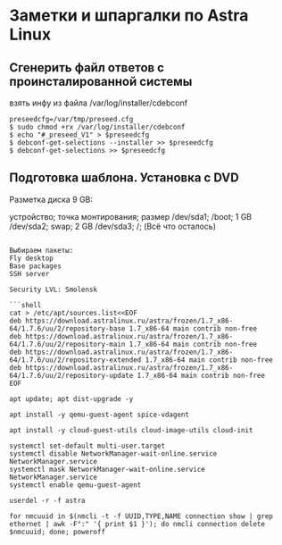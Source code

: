 # Заметки и шпаргалки по Astra Linux

## Сгенерить файл ответов с проинсталированной системы

взять инфу из файла /var/log/installer/cdebconf
```shell 
preseedcfg=/var/tmp/preseed.cfg
$ sudo chmod +rx /var/log/installer/cdebconf
$ echo "#_preseed_V1" > $preseedcfg
$ debconf-get-selections --installer >> $preseedcfg
$ debconf-get-selections >> $preseedcfg
```


## Подготовка шаблона. Установка с DVD

Разметка диска 9 GB:

устройство; точка монтирования; размер
/dev/sda1; /boot; 1 GB 
/dev/sda2; swap; 2 GB
/dev/sda3; /; (Всё что осталось)

```

Выбираем пакеты:
Fly desktop
Base packages
SSH server

Security LVL: Smolensk

```shell
cat > /etc/apt/sources.list<<EOF
deb https://download.astralinux.ru/astra/frozen/1.7_x86-64/1.7.6/uu/2/repository-base 1.7_x86-64 main contrib non-free
deb https://download.astralinux.ru/astra/frozen/1.7_x86-64/1.7.6/uu/2/repository-main 1.7_x86-64 main contrib non-free
deb https://download.astralinux.ru/astra/frozen/1.7_x86-64/1.7.6/uu/2/repository-extended 1.7_x86-64 main contrib non-free
deb https://download.astralinux.ru/astra/frozen/1.7_x86-64/1.7.6/uu/2/repository-update 1.7_x86-64 main contrib non-free
EOF

apt update; apt dist-upgrade -y 

apt install -y qemu-guest-agent spice-vdagent 

apt install -y cloud-guest-utils cloud-image-utils cloud-init

systemctl set-default multi-user.target
systemctl disable NetworkManager-wait-online.service NetworkManager.service
systemctl mask NetworkManager-wait-online.service NetworkManager.service
systemctl enable qemu-guest-agent

userdel -r -f astra

for nmcuuid in $(nmcli -t -f UUID,TYPE,NAME connection show | grep ethernet | awk -F":" '{ print $1 }'); do nmcli connection delete $nmcuuid; done; poweroff

```
